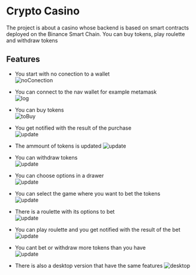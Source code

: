 # Crypto Casino

The project is about a casino whose backend is based on smart contracts deployed on the Binance Smart Chain. You can buy tokens, play roulette and withdraw tokens

## Features

* You start with no conection to a wallet  
    ![noConection](./UsageImages/NoLog.png)  

* You can connect to the nav wallet for example metamask  
    ![log](./UsageImages/Log.png)  

* You can buy tokens  
    ![toBuy](./UsageImages/ToBuy.png)  

* You get notified with the result of the purchase  
    ![update](./UsageImages/BoughtNotify.png)  

* The ammount of tokens is updated
    ![update](./UsageImages/TokenUpdate.png)  

* You can withdraw tokens  
    ![update](./UsageImages/Withdraw.png)  

* You can choose options in a drawer  
    ![update](./UsageImages/Drawer.png)  

* You can select the game where you want to bet the tokens  
    ![update](./UsageImages/GameSelection.png)  

* There is a roulette with its options to bet  
    ![update](./UsageImages/Roulette.png)  

* You can play roulette and you get notified with the result of the bet  
    ![update](./UsageImages/Play.png)  

* You cant bet or withdraw more tokens than you have  
    ![update](./UsageImages/NoBet.png)  

* There is also a desktop version that have the same features
    ![desktop](./UsageImages/Desktop.png)
